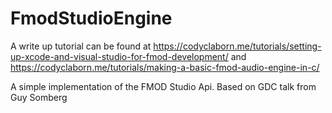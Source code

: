 # FmodStudioEngine

A write up tutorial can be found at https://codyclaborn.me/tutorials/setting-up-xcode-and-visual-studio-for-fmod-development/ and
https://codyclaborn.me/tutorials/making-a-basic-fmod-audio-engine-in-c/

A simple implementation of the FMOD Studio Api. Based on GDC talk from Guy Somberg
